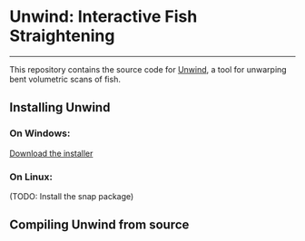 # Unwind: Interactive Fish Straightening
----------------------------------------

This repository contains the source code for [Unwind](http://google.com), a tool for unwarping bent volumetric scans of fish.

## Installing Unwind

### On Windows:
[Download the installer](http://)

### On Linux:
(TODO: Install the snap package)

## Compiling Unwind from source
